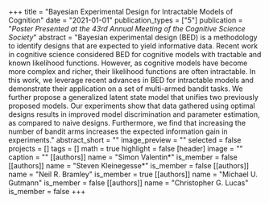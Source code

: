 +++
title = "Bayesian Experimental Design for Intractable Models of Cognition"
date = "2021-01-01"
publication_types = ["5"]
publication = "_Poster Presented at the 43rd Annual Meeting of the Cognitive Science Society_"
abstract = "Bayesian experimental design (BED) is a methodology to identify designs that are expected to yield informative data. Recent work in cognitive science considered BED for cognitive models with tractable and known likelihood functions. However, as cognitive models have become more complex and richer, their likelihood functions are often intractable. In this work, we leverage recent advances in BED for intractable models and demonstrate their application on a set of multi-armed bandit tasks. We further propose a generalized latent state model that unifies two previously proposed models. Our experiments show that data gathered using optimal designs results in improved model discrimination and parameter estimation, as compared to naive designs. Furthermore, we find that increasing the number of bandit arms increases the expected information gain in experiments."
abstract_short = ""
image_preview = ""
selected = false
projects = []
tags = []
math = true
highlight = false
[header]
image = ""
caption = ""
[[authors]]
	name = "Simon Valentin*"
	is_member = false
[[authors]]
	name = "Steven Kleinegesse*"
	is_member = false
[[authors]]
	name = "Neil R. Bramley"
	is_member = true
[[authors]]
	name = "Michael U. Gutmann"
	is_member = false
[[authors]]
	name = "Christopher G. Lucas"
	is_member = false
+++
